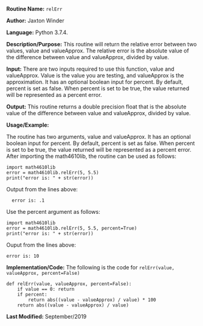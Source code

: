 
**Routine Name:** `relErr`

**Author:** Jaxton Winder

**Language:** Python 3.7.4.

**Description/Purpose:** This routine will return the relative error between two values, value and valueApprox. The relative error is the absolute value of the difference between value and valueApprox, divided by value.

**Input:** There are two inputs required to use this function, value and valueApprox. Value is the value you are testing, and valueApprox is the approximation. It has an optional boolean input for percent. By default, percent is set as false. When percent is set to be true, the value returned will be represented as a percent error.

**Output:** This routine returns a double precision float that is the absolute value of the difference between value and valueApprox, divided by value.

**Usage/Example:**

The routine has two arguments, value and valueApprox.  It has an optional boolean input for percent. By default, percent is set as false. When percent is set to be true, the value returned will be represented as a percent error. After importing the math4610lib, the routine can be used as follows:

    import math4610lib
    error = math4610lib.relErr(5, 5.5)
    print("error is: " + str(error))

Output from the lines above:

      error is: .1

Use the percent argument as follows:

    import math4610lib
    error = math4610lib.relErr(5, 5.5, percent=True)
    print("error is: " + str(error))

Ouput from the lines above:

    error is: 10

**Implementation/Code:** The following is the code for `relErr(value, valueApprox, percent=False)`

    def relErr(value, valueApprox, percent=False):
        if value == 0: return
        if percent:
            return abs((value - valueApprox) / value) * 100
        return abs((value - valueApprox) / value)


**Last Modified:** September/2019
